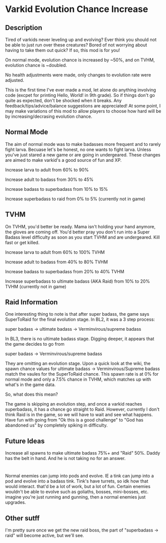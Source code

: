 Varkid Evolution Chance Increase
================================

## Description

Tired of varkids never leveling up and evolving? Ever think you should not be able to just run over these creatures? Bored of not worrying about having to take them out quick? If so, this mod is for you!

On normal mode, evolution chance is increased by ~50%, and on TVHM, evolution chance is ~doubled. 

No health adjustments were made, only changes to evolution rate were adjusted.

This is the first time I've ever made a mod, let alone do anything involving code (excpet for printing Hello, World! in 9th grade).
So if things don't go quite as expected, don't be shocked when it breaks. Any feedback/tips/advice/balance suggestions are appreciated! 
At some point, I may make variations of this mod to allow players to choose how hard will be by increasing/decrasing evolution chance.

## Normal Mode

The aim of normal mode was to make badasses more frequent and to rarely fight larva. 
Becuase let's be honest, no one wants to fight larva. Unless you've just stared a new game or are going in undergeared.
These changes are aimed to make varkid's a good source of fun and XP.

Increase larva to adult from 60% to 90%

Increase adult to badass from 30% to 45%

Increase badass to superbadass from 10% to 15%

Increase superbadass to raid from 0% to 5% (currently not in game)

## TVHM

On TVHM, you'd better be ready. Mama isn't holding your hand anymore, the gloves are coming off.
You'd better pray you don't run into a Super Badass level difficulty as soon as you start TVHM and are undergeared.
Kill fast or get killed.

Increase larva to adult from 60% to 100% TVHM

Increase adult to badass from 40% to 80% TVHM

Increase badass to superbadass from 20% to 40% TVHM

Increase superbadass to ultimate badass (AKA Raid) from 10% to 20% TVHM (currently not in game)

## Raid Information

One interesting thing to note is that after super badass, the game says SuperToRaid for the final evolution stage. In BL2, it was a 3 step process:

super badass -> ultimate badass -> Verminvirous/supreme badass

In BL3, there is no ultimate badass stage.
Digging deeper, it appears that the game decides to go from

super badass -> Verminvirous/supreme badass

They are omitting an evolution stage.
Upon a quick look at the wiki, the spawn chance values for ultimate badass -> Verminvirous/Supreme badass match the vaules for the SuperToRaid chance.
This spawn rate is at 0% for normal mode and only a 7.5% chance in TVHM, which matches up with what's in the game data.

So, what does this mean?

The game is skipping an evolution step, and once a varkid reaches superbadass, it has a chance go straight to Raid. 
However, currently I don't think Raid is in the game, so we will have to wait and see what happens.
Have fun with going from "Ok this is a good challenge" to "God has abandoned us" by completely spiking in difficulty.

## Future Ideas
Increase all spawns to make ultimate badass 75%+ and "Raid" 50%. Daddy has the belt in hand.
And he is not taking no for an answer.

#

Normal enemies can jump into pods and evolve. IE a tink can jump into a pod and evolve into a badass tink.
Tink's have turrets, so idk how that would interact. that'd be a lot of work, but a lot of fun.
Certain enemies wouldn't be able to evolve such as goliaths, bosses, mini-bosses, etc.
imagine you're just running and gunning, then a normal enemies just upgrades.

## Other sutff

I'm pretty sure once we get the new raid boss, the part of "superbadass -> raid" will become active, but we'll see.
